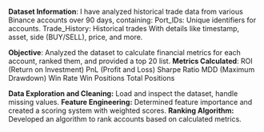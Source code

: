 **Dataset Information**: I have analyzed historical trade data from various Binance accounts over 90 days, containing:
Port_IDs: Unique identifiers for accounts.
Trade_History: Historical trades With
details like timestamp, asset, side
(BUY/SELL), price, and more.


**Objective**: Analyzed the dataset to calculate financial metrics for each account, ranked them, and provided a top 20 list.
**Metrics Calculated**:
ROI (Return on Investment)
PnL (Profit and Loss)
Sharpe Ratio
MDD (Maximum Drawdown)
Win Rate
Win Positions
Total Positions

**Data Exploration and Cleaning:**
Load and inspect the dataset, handle missing values.
**Feature Engineering:**
Determined feature importance and created a scoring system with weighted scores.
**Ranking Algorithm:**
Developed an algorithm to rank accounts based on calculated metrics.
